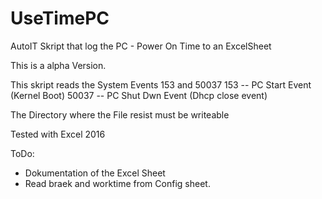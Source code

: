 # UseTimePC
AutoIT Skript that log the PC - Power On Time to an ExcelSheet

This is a alpha Version. 

This skript reads the System Events 153 and 50037
153 -- PC Start Event (Kernel Boot)
50037 -- PC Shut Dwn Event (Dhcp close event)

The Directory where the File resist must be writeable

Tested with Excel 2016 

ToDo: 
  * Dokumentation of the Excel Sheet
  * Read braek and worktime from Config sheet. 
  
  
